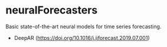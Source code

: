 # neuralForecasters
Basic state-of-the-art neural models for time series forecasting.

- DeepAR (https://doi.org/10.1016/j.ijforecast.2019.07.001)
